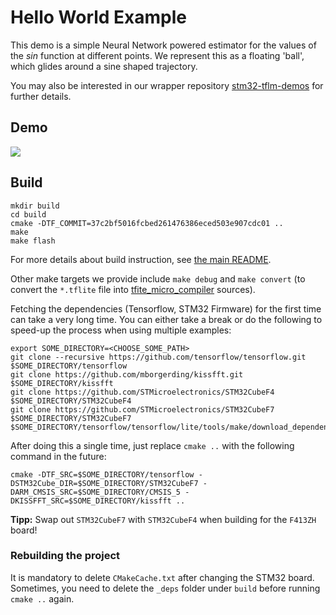 # Hello World Example

This demo is a simple Neural Network powered estimator for the values of the *sin* function at different points. We represent this as a floating 'ball', which glides around a sine shaped trajectory.

You may also be interested in our wrapper repository [stm32-tflm-demos](https://github.com/PhilippvK/stm32-tflm-demos) for further details.

## Demo

![](hello_world_demo.gif)

## Build
```
mkdir build
cd build
cmake -DTF_COMMIT=37c2bf5016fcbed261476386eced503e907cdc01 ..
make
make flash
```
For more details about build instruction, see [the main README](https://github.com/PhilippvK/stm32-tflm-demos/blob/master/README.md).

Other make targets we provide include `make debug` and `make convert` (to convert the `*.tflite` file into [tfite_micro_compiler](https://github.com/tum-ei-eda/tflite_micro_compiler) sources).

Fetching the dependencies (Tensorflow, STM32 Firmware) for the first time can take a very long time. You can either take a break or do the following to speed-up the process when using multiple examples:

```
export SOME_DIRECTORY=<CHOOSE_SOME_PATH>
git clone --recursive https://github.com/tensorflow/tensorflow.git $SOME_DIRECTORY/tensorflow
git clone https://github.com/mborgerding/kissfft.git $SOME_DIRECTORY/kissfft
git clone https://github.com/STMicroelectronics/STM32CubeF4 $SOME_DIRECTORY/STM32CubeF4
git clone https://github.com/STMicroelectronics/STM32CubeF7 $SOME_DIRECTORY/STM32CubeF7
$SOME_DIRECTORY/tensorflow/tensorflow/lite/tools/make/download_dependencies.sh
```

After doing this a single time, just replace `cmake ..` with the following command in the future:

```
cmake -DTF_SRC=$SOME_DIRECTORY/tensorflow -DSTM32Cube_DIR=$SOME_DIRECTORY/STM32CubeF7 -DARM_CMSIS_SRC=$SOME_DIRECTORY/CMSIS_5 -DKISSFFT_SRC=$SOME_DIRECTORY/kissfft ..
```

**Tipp:** Swap out `STM32CubeF7` with `STM32CubeF4` when building for the `F413ZH` board!

### Rebuilding the project
It is mandatory to delete `CMakeCache.txt` after changing the STM32 board. Sometimes, you need to delete the `_deps` folder under `build` before running `cmake ..` again.
